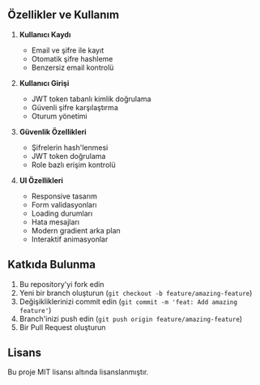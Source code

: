 ## Özellikler ve Kullanım

1. **Kullanıcı Kaydı**

   - Email ve şifre ile kayıt
   - Otomatik şifre hashleme
   - Benzersiz email kontrolü

2. **Kullanıcı Girişi**

   - JWT token tabanlı kimlik doğrulama
   - Güvenli şifre karşılaştırma
   - Oturum yönetimi

3. **Güvenlik Özellikleri**

   - Şifrelerin hash'lenmesi
   - JWT token doğrulama
   - Role bazlı erişim kontrolü

4. **UI Özellikleri**
   - Responsive tasarım
   - Form validasyonları
   - Loading durumları
   - Hata mesajları
   - Modern gradient arka plan
   - Interaktif animasyonlar

## Katkıda Bulunma

1. Bu repository'yi fork edin
2. Yeni bir branch oluşturun (`git checkout -b feature/amazing-feature`)
3. Değişikliklerinizi commit edin (`git commit -m 'feat: Add amazing feature'`)
4. Branch'inizi push edin (`git push origin feature/amazing-feature`)
5. Bir Pull Request oluşturun

## Lisans

Bu proje MIT lisansı altında lisanslanmıştır.
